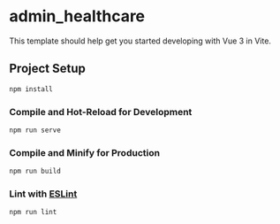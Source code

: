 # admin_healthcare

This template should help get you started developing with Vue 3 in Vite.

## Project Setup

```sh
npm install
```

### Compile and Hot-Reload for Development

```sh
npm run serve

```

### Compile and Minify for Production

```sh
npm run build
```

### Lint with [ESLint](https://eslint.org/)

```sh
npm run lint
```
